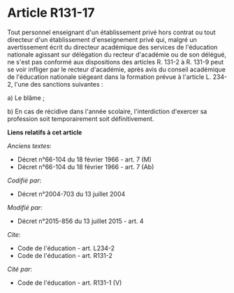 # Article R131-17

Tout personnel enseignant d'un établissement privé hors contrat ou tout directeur d'un établissement d'enseignement privé
qui, malgré un avertissement écrit du directeur académique des services de l'éducation nationale agissant sur délégation du
recteur d'académie ou de son délégué, ne s'est pas conformé aux dispositions des articles R. 131-2 à R. 131-9 peut se voir
infliger par le recteur d'académie, après avis du conseil académique de l'éducation nationale siégeant dans la formation
prévue à l'article L. 234-2, l'une des sanctions suivantes : 

a) Le blâme ; 

b) En cas de récidive dans l'année scolaire, l'interdiction d'exercer sa profession soit temporairement soit définitivement.

**Liens relatifs à cet article**

_Anciens textes_:

  - Décret n°66-104 du 18 février 1966 - art. 7 (M)
  - Décret n°66-104 du 18 février 1966 - art. 7 (Ab)

_Codifié par_:

  - Décret n°2004-703 du 13 juillet 2004

_Modifié par_:

  - Décret n°2015-856 du 13 juillet 2015 - art. 4

_Cite_:

  - Code de l'éducation - art. L234-2
  - Code de l'éducation - art. R131-2

_Cité par_:

  - Code de l'éducation - art. R131-1 (V)
